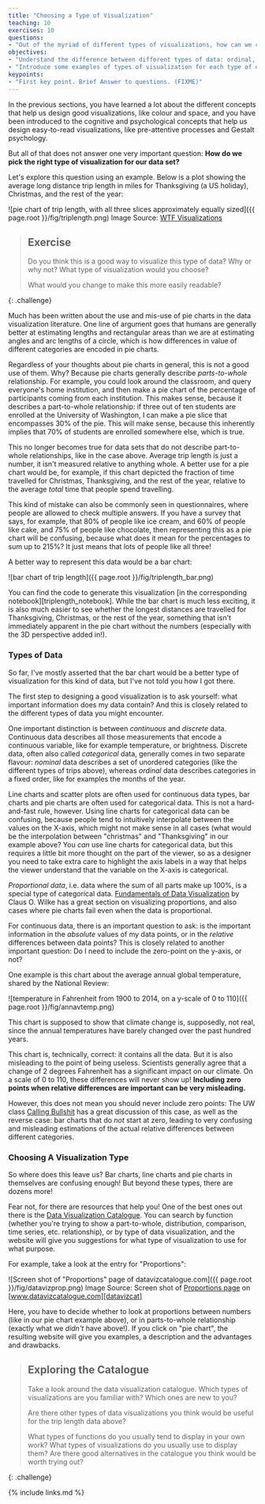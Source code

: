 ```yaml
---
title: "Choosing a Type of Visualization"
teaching: 10
exercises: 10
questions:
- "Out of the myriad of different types of visualizations, how can we choose an effective one?""
objectives:
- "Understand the difference between different types of data: ordinal, categorical, continuous"
- "Introduce some examples of types of visualization for each type of data."
keypoints:
- "First key point. Brief Answer to questions. (FIXME)"
---
```


In the previous sections, you have learned a lot about the different concepts that help us design good 
visualizations, like colour and space, and you have been introduced to the cognitive and psychological 
concepts that help us design easy-to-read visualizations, like pre-attentive processes and Gestalt 
psychology. 

But all of that does not answer one very important question: **How do we pick the right type of 
visualization for our data set?**

Let's explore this question using an example. Below is a plot showing the average long distance 
trip length in miles for Thanksgiving (a US holiday), Christmas, and the rest of the year:

![pie chart of trip length, with all three slices approximately equally sized]({{ page.root }}/fig/triplength.png)
Image Source: [WTF Visualizations][wtfviz] 

> ## Exercise
>
> Do you think this is a good way to visualize this type of data? Why or why not? What type of 
> visualization would you choose?
>
> What would you change to make this more easily readable?
>
{: .challenge}

Much has been written about the use and mis-use of pie charts in the data visualization literature. One line of 
argument goes that humans are generally better at estimating lengths and rectangular areas than we are at estimating 
angles and arc lengths of a circle, which is how differences in value of different categories are encoded in 
pie charts.

Regardless of your thoughts about pie charts in general, this is not a good use of them. Why? Because pie charts generally 
describe *parts-to-whole* relationship. For example, you could look around the classroom, and query everyone's 
home institution, and then make a pie chart of the percentage of participants coming from each institution. 
This makes sense, because it describes a part-to-whole relationship: if three out of ten students are enrolled 
at the University of Washington, I can make a pie slice that encompasses 30% of the pie. This will make sense, because 
this inherently implies that 70% of students are enrolled somewhere else, which is true. 

This no longer becomes true for data sets that do not describe part-to-whole relationships, like in the case above.
Average trip length is just a number, it isn't measured relative to anything whole. A better use for a pie chart would 
be, for example, if this chart depicted the fraction of time travelled for Christmas, Thanksgiving, and the rest of the 
year, relative to the average *total* time that people spend travelling. 

This kind of mistake can also be commonly seen in questionnaires, where people are allowed to check multiple answers. 
If you have a survey that says, for example, that 80% of people like ice cream, and 60% of people like cake, and 
75% of people like chocolate, then representing this as a pie chart will be confusing, because what does it mean 
for the percentages to sum up to 215%? It just means that lots of people like all three!
 
A better way to represent this data would be a bar chart: 

![bar chart of trip length]({{ page.root }}/fig/triplength_bar.png)

You can find the code to generate this visualization [in the corresponding notebook][triplength_notebook].
While the bar chart is much less exciting, it is also much easier to see whether the longest distances are 
travelled for Thanksgiving, Christmas, or the rest of the year, something that isn't immediately apparent 
in the pie chart without the numbers (especially with the 3D perspective added in!).  

### Types of Data

So far, I've mostly asserted that the bar chart would be a better type of visualization for this kind of data, 
but I've not told you how I got there.

The first step to designing a good visualization is to ask yourself: what important information does my data 
contain? And this is closely related to the different types of data you might encounter. 

One important distinction is between *continuous* and *discrete* data. Continuous data describes all those 
measurements that encode a continuous variable, like for example temperature, or brightness. Discrete 
data, often also called *categorical* data, generally comes in two separate flavour: *nominal* data describes 
a set of unordered categories (like the different types of trips above), whereas *ordinal* data describes 
categories in a fixed order, like for examples the months of the year.  

Line charts and scatter plots are often used for continuous data types, bar charts and pie charts are often 
used for categorical data. This is not a hard-and-fast rule, however. 
Using line charts for categorical data can be confusing, because people tend to intuitively interpolate between 
the values on the X-axis, which might not make sense in all cases (what would be the interpolation between "christmas" 
and "Thanksgiving" in our example above?
You *can* use line charts for 
categorical data, but this requires a little bit more thought on the part of the viewer, so as a designer you 
need to take extra care to highlight the axis labels in a way that helps the viewer understand that 
the variable on the X-axis is categorical. 

*Proportional data*, i.e. data where the sum of all parts make up 100%, is a special type of categorical data. 
[Fundamentals of Data Visualization][vizbook] by Claus O. Wilke has a great section on visualizing proportions, 
and also cases where pie charts fail even when the data is proportional.

For continuous data, there is an important question to ask: is the important information in the *absolute* 
values of my data points, or in the *relative* differences between data points? This is closely related to 
another important question: Do I need to include the zero-point on the y-axis, or not?

One example is this chart about the average annual global temperature, shared by the National Review: 

![temperature in Fahrenheit from 1900 to 2014, on a y-scale of 0 to 110]({{ page.root }}/fig/annavtemp.png)

This chart is supposed to show that climate change is, supposedly, not real, since the annual temperatures 
have barely changed over the past hundred years.

This chart is, technically, correct: it contains all the data. But it is also misleading to the point of being 
useless. Scientists generally agree that a change of 2 degrees Fahrenheit has a significant impact on our 
climate. On a scale of 0 to 110, these differences will never show up! 
**Including zero points when relative differences are important can be very misleading.**

However, this does not mean you should never include zero points: The UW class [Calling Bullshit][cbaxes] has a 
great discussion of this case, as well as the reverse case: bar charts that do *not* start at zero, leading 
to very confusing and misleading estimations of the actual relative differences between different categories.
  

### Choosing A Visualization Type

So where does this leave us? Bar charts, line charts and pie charts in themselves are confusing enough! But 
beyond these types, there are dozens more! 

Fear not, for there are resources that help you! One of the best ones out there is the
[Data Visualization Catalogue][datavizcat]. You can search by function (whether you're trying to show a part-to-whole, 
distribution, comparison, time series, etc. relationship), or by type of data visualization, and the website will 
give you suggestions for what type of visualization to use for what purpose. 

For example, take a look at the entry for "Proportions":   

![Screen shot of "Proportions" page of datavizcatalogue.com]({{ page.root }}/fig/datavizprop.png)
Image Source: Screen shot of [Proportions page][datavizprop] on [www.datavizcatalogue.com][datavizcat]

Here, you have to decide whether to look at proportions between numbers (like in our pie chart example above), 
or in parts-to-whole relationship (exactly what we *didn't* have above!). If you click on "pie chart", the 
resulting website will give you examples, a description and the advantages and drawbacks. 

> ## Exploring the Catalogue
>
> Take a look around the data visualization catalogue. Which types of visualizations are you 
> familiar with? Which ones are new to you? 
>
> Are there other types of data visualizations you think would be useful for the trip length data above?
>
> What types of functions do you usually tend to display in your own work? What types of visualizations
> do you usually use to display them? Are there good alternatives in the catalogue you think would be 
> worth trying out?
>
{: .challenge}

[wtfviz]: https://viz.wtf/post/154944020060/thnaksgiving
[vizbook]: https://serialmentor.com/dataviz/visualizing-proportions.html
[cbaxes]: https://callingbullshit.org/tools/tools_misleading_axes.html
[datavizprop]: https://datavizcatalogue.com/search/proportions.html
[datavizcat]: https://datavizcatalogue.com

{% include links.md %}


